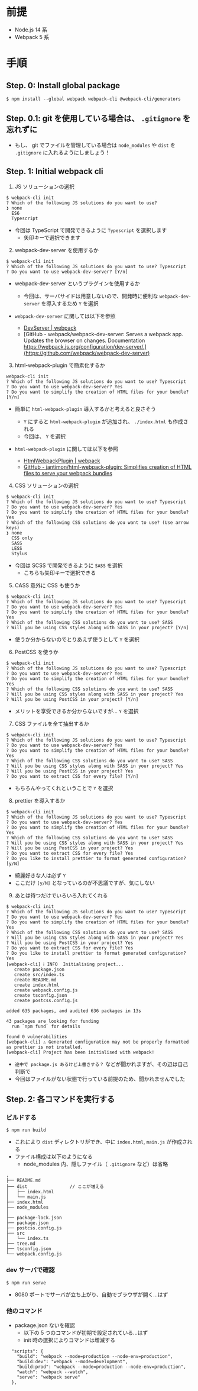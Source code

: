 # 前提

- Node.js 14 系
- Webpack 5 系

# 手順

## Step. 0: Install global package

```
$ npm install --global webpack webpack-cli @webpack-cli/generators
```

## Step. 0.1: git を使用している場合は、 `.gitignore` を忘れずに

- もし、 git でファイルを管理している場合は `node_modules` や `dist` を `.gitignore` に入れるようにしましょう！

## Step. 1: Initial webpack cli

1. JS ソリューションの選択

```
$ webpack-cli init
? Which of the following JS solutions do you want to use?
❯ none
  ES6
  Typescript
```

- 今回は TypeScript で開発できるように `Typescript` を選択します
  - 矢印キーで選択できます

2. webpack-dev-server を使用するか

```
$ webpack-cli init
? Which of the following JS solutions do you want to use? Typescript
? Do you want to use webpack-dev-server? [Y/n]
```

- webpack-dev-server というプラグインを使用するか

  - 今回は、サーバサイドは用意しないので、開発時に便利な `webpack-dev-server` を導入するため `Y` を選択

- `webpack-dev-server` に関しては以下を参照
  - [DevServer | webpack](https://webpack.js.org/configuration/dev-server/)
  - [GitHub - webpack/webpack-dev-server: Serves a webpack app. Updates the browser on changes. Documentation https://webpack.js.org/configuration/dev-server/.](https://github.com/webpack/webpack-dev-server)

3. html-webpack-plugin で簡素化するか

```
webpack-cli init
? Which of the following JS solutions do you want to use? Typescript
? Do you want to use webpack-dev-server? Yes
? Do you want to simplify the creation of HTML files for your bundle? [Y/n]
```

- 簡単に `html-webpack-plugin` 導入するかと考えると良さそう

  - `Y` にすると `html-webpack-plugin` が追加され、 `./index.html` も作成される
  - 今回は、 `Y` を選択

- `html-webpack-plugin` に関しては以下を参照
  - [HtmlWebpackPlugin | webpack](https://webpack.js.org/plugins/html-webpack-plugin/)
  - [GitHub - jantimon/html-webpack-plugin: Simplifies creation of HTML files to serve your webpack bundles](https://github.com/jantimon/html-webpack-plugin)

4. CSS ソリューションの選択

```
$ webpack-cli init
? Which of the following JS solutions do you want to use? Typescript
? Do you want to use webpack-dev-server? Yes
? Do you want to simplify the creation of HTML files for your bundle? Yes
? Which of the following CSS solutions do you want to use? (Use arrow keys)
❯ none
  CSS only
  SASS
  LESS
  Stylus
```

- 今回は SCSS で開発できるように `SASS` を選択
  - こちらも矢印キーで選択できる

5. CASS 意外に CSS も使うか

```
$ webpack-cli init
? Which of the following JS solutions do you want to use? Typescript
? Do you want to use webpack-dev-server? Yes
? Do you want to simplify the creation of HTML files for your bundle? Yes
? Which of the following CSS solutions do you want to use? SASS
? Will you be using CSS styles along with SASS in your project? [Y/n]
```

- 使うか分からないのでとりあえず使うとして `Y` を選択

6. PostCSS を使うか

```
$ webpack-cli init
? Which of the following JS solutions do you want to use? Typescript
? Do you want to use webpack-dev-server? Yes
? Do you want to simplify the creation of HTML files for your bundle? Yes
? Which of the following CSS solutions do you want to use? SASS
? Will you be using CSS styles along with SASS in your project? Yes
? Will you be using PostCSS in your project? [Y/n]
```

- メリットを享受できるか分からないですが... `Y` を選択

7. CSS ファイルを全て抽出するか

```
$ webpack-cli init
? Which of the following JS solutions do you want to use? Typescript
? Do you want to use webpack-dev-server? Yes
? Do you want to simplify the creation of HTML files for your bundle? Yes
? Which of the following CSS solutions do you want to use? SASS
? Will you be using CSS styles along with SASS in your project? Yes
? Will you be using PostCSS in your project? Yes
? Do you want to extract CSS for every file? [Y/n]
```

- もちろんやってくれということで `Y` を選択

8. prettier を導入するか

```
$ webpack-cli init
? Which of the following JS solutions do you want to use? Typescript
? Do you want to use webpack-dev-server? Yes
? Do you want to simplify the creation of HTML files for your bundle? Yes
? Which of the following CSS solutions do you want to use? SASS
? Will you be using CSS styles along with SASS in your project? Yes
? Will you be using PostCSS in your project? Yes
? Do you want to extract CSS for every file? Yes
? Do you like to install prettier to format generated configuration? [y/N]
```

- 綺麗好きな人は必ず `Y`
- ここだけ `[y/N]` となっているのが不思議ですが、気にしない

9. あとは待つだけでいろいろ入れてくれる

```
$ webpack-cli init
? Which of the following JS solutions do you want to use? Typescript
? Do you want to use webpack-dev-server? Yes
? Do you want to simplify the creation of HTML files for your bundle? Yes
? Which of the following CSS solutions do you want to use? SASS
? Will you be using CSS styles along with SASS in your project? Yes
? Will you be using PostCSS in your project? Yes
? Do you want to extract CSS for every file? Yes
? Do you like to install prettier to format generated configuration? Yes
[webpack-cli] ℹ INFO  Initialising project...
   create package.json
   create src/index.ts
   create README.md
   create index.html
   create webpack.config.js
   create tsconfig.json
   create postcss.config.js

added 635 packages, and audited 636 packages in 13s

43 packages are looking for funding
  run `npm fund` for details

found 0 vulnerabilities
[webpack-cli] ⚠ Generated configuration may not be properly formatted as prettier is not installed.
[webpack-cli] Project has been initialised with webpack!
```

- `途中で package.js あるけど上書きする？` などが聞かれますが、その辺は自己判断で
- 今回はファイルがない状態で行っている前提のため、聞かれませんでした

## Step. 2: 各コマンドを実行する

### ビルドする

```
$ npm run build
```

- これにより `dist` ディレクトリができ、中に `index.html`, `main.js` が作成される
- ファイル構成は以下のようになる
  - node_modules 内、隠しファイル（ `.gitignore` など）は省略

```
.
├── README.md
├── dist                // ここが増える
│   ├── index.html
│   └── main.js
├── index.html
├── node_modules
│
├── package-lock.json
├── package.json
├── postcss.config.js
├── src
│   └── index.ts
├── tree.md
├── tsconfig.json
└── webpack.config.js
```

### dev サーバで確認

```
$ npm run serve
```

- 8080 ポートでサーバが立ち上がり、自動でブラウザが開く...はず

### 他のコマンド

- package.json ないを確認
  - 以下の 5 つのコマンドが初期で設定されている...はず
  - init 時の選択によりコマンドは増減する

```
  "scripts": {
    "build": "webpack --mode=production --node-env=production",
    "build:dev": "webpack --mode=development",
    "build:prod": "webpack --mode=production --node-env=production",
    "watch": "webpack --watch",
    "serve": "webpack serve"
  },
```
